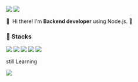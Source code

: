   <a href="mailto:kobbb2100@gmail.com" target="_blank"><img src="https://img.shields.io/badge/kobbb2100@gmail.com-EA4335?style=flat-square&logo=Gmail&logoColor=white"/></a>
  <a href="https://www.linkedin.com/in/ohbinkwon" target="_blank"><img src="https://img.shields.io/badge/OhbinKwon-0A66C2?style=flat-square&logo=Linkedin&logoColor=white"/></a>
</p>

<p>
  👋&nbsp; Hi there! I'm <b>Backend developer</b> using Node.js. 🚀<br/>
</p>

### 💪 Stacks
<p>
<img src="https://img.shields.io/badge/Javascript-FFCA28?style=flat-square&logo=javascript&logoColor=white"/>
<img src="https://img.shields.io/badge/Node.js-006400?style=flat-square&logo=Node.js&logoColor=white"/> 
<img src="https://img.shields.io/badge/mongodb-228B22?style=flat-square&logo=mongodb&logoColor=white"/> 
<img src="https://img.shields.io/badge/AWS-4682B4?style=flat-square&logo=AmazonAWS&logoColor=white"/>
<img src="https://img.shields.io/badge/Git-F05032?style=flat-square&logo=Git&logoColor=white"/>

still Learning
<p>
<img src="https://img.shields.io/badge/typescript-00599C?style=flat-square&logo=Typescript&logoColor=white"/> 

</p>
